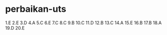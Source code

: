 # perbaikan-uts
1.E
2.E
3.D
4.A
5.C
6.E
7.C
8.C
9.B
10.C
11.D
12.B
13.C
14.A
15.E
16.B
17.B
18.A
19.D
20.E
